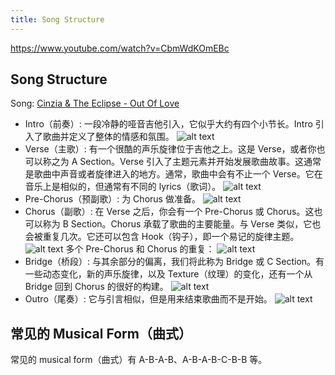 ```yaml
---
title: Song Structure
---
```


https://www.youtube.com/watch?v=CbmWdKOmEBc

## Song Structure

Song: [Cinzia & The Eclipse - Out Of Love](https://www.youtube.com/watch?v=P_OdNyAIApg)

- Intro（前奏）: 一段冷静的哑音吉他引入，它似乎大约有四个小节长。Intro 引入了歌曲并定义了整体的情感和氛围。
  ![alt text](image-1.png)
- Verse（主歌）: 有一个很酷的声乐旋律位于吉他之上。这是 Verse，或者你也可以称之为 A Section。Verse 引入了主题元素并开始发展歌曲故事。这通常是歌曲中声音或者旋律进入的地方。通常，歌曲中会有不止一个 Verse。它在音乐上是相似的，但通常有不同的 lyrics（歌词）。
  ![alt text](image-2.png)
- Pre-Chorus（预副歌）: 为 Chorus 做准备。
  ![alt text](image-3.png)
- Chorus（副歌）: 在 Verse 之后，你会有一个 Pre-Chorus 或 Chorus。这也可以称为 B Section。Chorus 承载了歌曲的主要能量。与 Verse 类似，它也会被重复几次。它还可以包含 Hook（钩子），即一个易记的旋律主题。
  ![alt text](image.png)
  多个 Pre-Chorus 和 Chorus 的重复：
  ![alt text](image-4.png)
- Bridge（桥段）: 与其余部分的偏离，我们将此称为 Bridge 或 C Section。有一些动态变化，新的声乐旋律，以及 Texture（纹理）的变化，还有一个从 Bridge 回到 Chorus 的很好的构建。
  ![alt text](image-5.png)
- Outro（尾奏）: 它与引言相似，但是用来结束歌曲而不是开始。
  ![alt text](image-6.png)

## 常见的 Musical Form（曲式）

常见的 musical form（曲式）有 A-B-A-B、A-B-A-B-C-B-B 等。
